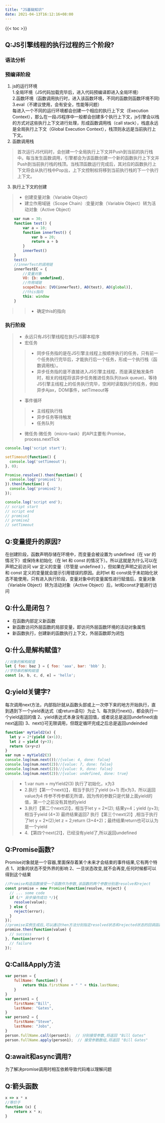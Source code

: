 ```yaml
---
title: "JS基础知识"
date: 2021-04-13T16:12:16+08:00
---
```

{{< toc >}}

## Q:JS引擎线程的执行过程的三个阶段?
### 语法分析
### 预编译阶段
1. js的运行环境  
    1.全局环境（JS代码加载完毕后，进入代码预编译即进入全局环境）  
    2.函数环境（函数调用执行时，进入该函数环境，不同的函数则函数环境不同)  
    3.eval（不建议使用，会有安全，性能等问题）  
    每进入一个不同的运行环境都会创建一个相应的执行上下文（Execution Context），那么在一段JS程序中一般都会创建多个执行上下文，js引擎会以栈的方式对这些执行上下文进行处理，形成函数调用栈（call stack），栈底永远是全局执行上下文（Global Execution Context），栈顶则永远是当前执行上下文。
2. 函数调用栈
> 首次运行JS代码时，会创建一个全局执行上下文并Push到当前的执行栈中。每当发生函数调用，引擎都会为该函数创建一个新的函数执行上下文并Push到当前执行栈的栈顶。当栈顶函数运行完成后，其对应的函数执行上下文将会从执行栈中Pop出，上下文控制权将移到当前执行栈的下一个执行上下文。
3. 执行上下文的创建
>- 创建变量对象（Variable Object）
>- 建立作用域链（Scope Chain）:变量对象（Variable Object）转为活动对象（Active Object）
```javascript
    var num = 30;
    function test() {
        var a = 10;
        function innerTest() {
            var b = 20;
            return a + b
        }
        innerTest()
    }
    test()
    //innerTest的调用链
    innerTestEC = {
        //变量对象
        VO: {b: undefined}, 
        //作用域链
        scopeChain: [VO(innerTest), AO(test), AO(global)],  
        //this指向
        this: window
    }
```
>>- 确定this的指向
### 执行阶段
>- 永远只有JS引擎线程在执行JS脚本程序
>- 宏任务
>>- 同步任务指的是在JS引擎主线程上按顺序执行的任务，只有前一个任务执行完毕后，才能执行后一个任务，形成一个执行栈（函数调用栈）。  
>>- 异步任务指的是不直接进入JS引擎主线程，而是满足触发条件时，相关的线程将该异步任务推进任务队列(task queue)，等待JS引擎主线程上的任务执行完毕，空闲时读取执行的任务，例如异步Ajax，DOM事件，setTimeout等
>- 事件循环
>>- 主线程执行栈
>>- 异步任务等待触发
>>- 任务队列
>- 微任务:微任务（micro-task）的API主要有:Promise， process.nextTick
```javascript
console.log('script start');

setTimeout(function() {
  console.log('setTimeout');
}, 0);

Promise.resolve().then(function() {
  console.log('promise1');
}).then(function() {
  console.log('promise2');
});

console.log('script end');
// script start
// script end
// promise1
// promise2
// setTimeout
```

## Q:变量提升的原因?
在创建阶段，函数声明存储在环境中，而变量会被设置为 undefined（在 var 的情况下）或保持未初始化（在 let 和 const 的情况下）。所以这就是为什么可以在声明之前访问 var 定义的变量（尽管是 undefined ），但如果在声明之前访问 let 和 const 定义的变量就会提示引用错误的原因。此时let 和 const处于未初始化状态不能使用，只有进入执行阶段，变量对象中的变量属性进行赋值后，变量对象（Variable Object）转为活动对象（Active Object）后，let和const才能进行访问

## Q:什么是闭包？
* 在函数内部定义新函数
* 新函数访问外层函数的局部变量，即访问外层函数环境的活动对象属性
* 新函数执行，创建新的函数执行上下文，外层函数即为闭包

## Q:什么是解构赋值?
```javascript
//对象的解构赋值
let { foo: baz } = { foo: 'aaa', bar: 'bbb' };
//字符串的解构赋值
const [a, b, c, d, e] = 'hello';
```

## Q:yield关键字?
每次调用next方法，内部指针就从函数头部或上一次停下来的地方开始执行，直到遇到下一个yield表达式（或return语句）为止
1、每次执行next()，都会执行一个yield返回的值
2、yield表达式本身没有返回值，或者说总是返回undefined(由next返回)
3、next()可无限调用，但既定循环完成之后总是返回undeinded
```javascript
function* myYield2(x) {
  let y = 2*(yield (x+1));
  let z = yield (y+3);
  return (x+y+z)
}
var num = myYield2(3)
console.log(num.next())//{value: 4, done: false}
console.log(num.next(2))//{value: 7, done: false}
console.log(num.next(2))//{value: 9, done: false}
console.log(num.next(2))//{value: undefined, done: true}
```
>- 1.var num = myYield2(3) 执行了初始化，x为3
>- 2.执行【第一个next()】，相当于执行了yield (x+1) 而x为3，所以返回value为4
传参不传参都无所谓，因为传的参数只是代替上面yield的值，第一个之前没有其他的yield
>- 3.执行【第二个next(2)】，相当于let y = 2*(2); 结果y=4；yield (y+3);相当于yield (4+3) 最终结果返回7
执行【第三个next(2)】,相当于执行了let y = 2*(2);let z = 2;return (3+4+2)；最终结果return也可以认为是一个yield
>- 4.【第四个next(2)】，已经没有yield了,所以返回undefined

## Q:Promise函数?
Promise对象就是一个容器,里面保存着某个未来才会结束的事件结果,它有两个特点
1、对象的状态不受外界的影响
2、一旦状态改变,就不会再变,任何时候都可以得到这个结果
```javascript
//Promise构造函数接受一个函数作为参数,该函数的两个参数分别是resolve和reject
const promise = new Promise(function(resolve, reject) {
  // ... some code
  if (/* 异步操作成功 */){
    resolve(value);
  } else {
    reject(error);
  }
});
//promise实例生成后,可以通过then方法分别指定resolved状态和rejected状态的回调函数,其中第二个函数可以不提供
promise.then(function(value) {
  // success
}, function(error) {
  // failure
});
```

## Q:Call&Apply方法
```javascript
var person = {
    fullName: function() {
        return this.firstName + " " + this.lastName;
    }
}
var person1 = {
    firstName:"Bill",
    lastName: "Gates",
}
var person2 = {
    firstName:"Steve",
    lastName: "Jobs",
}
person.fullName.call(person1);  // 分别接受参数,将返回 "Bill Gates"
person.fullName.apply(person1);  // 接受参数数组,将返回 "Bill Gates"
```

## Q:await和async调用?
为了解决promise调用时相互依赖导致代码难以理解问题


## Q:箭头函数
```javascript
x => x * x 
//等价于
function (x) {
    return x * x;
}
```